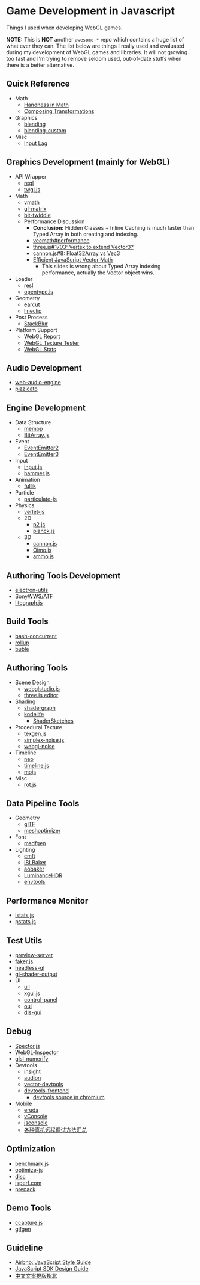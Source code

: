 # Game Development in Javascript

Things I used when developing WebGL games.

**NOTE:** This is **NOT** another `awesome-*` repo which contains a huge list of what ever they can. The list below are things I really used and evaluated during my development of WebGL games and libraries. It will not growing too fast and I'm trying to remove seldom used, out-of-date stuffs when there is a better alternative.

## Quick Reference

  - Math
    - [Handness in Math](./docs/handness-in-math.md)
    - [Composing Transformations](./docs/composing_transformations.pdf)
  - Graphics
    - [blending](https://threejs.org/examples/#webgl_materials_blending)
    - [blending-custom](https://threejs.org/examples/#webgl_materials_blending_custom)
  - Misc
    - [Input Lag](./docs/input-lag.md)

## Graphics Development (mainly for WebGL)

  - API Wrapper
    - [regl](https://github.com/regl-project/regl)
    - [twgl.js](https://github.com/greggman/twgl.js)
  - Math
    - [vmath](https://github.com/gamedev-js/vmath)
    - [gl-matrix](https://github.com/toji/gl-matrix)
    - [bit-twiddle](https://github.com/mikolalysenko/bit-twiddle)
    - Performance Discussion
      - **Conclusion:** Hidden Classes + Inline Caching is much faster than Typed Array in both creating and indexing.
      - [vecmath#performance](https://github.com/mattdesl/vecmath#performance)
      - [three.js#1703: Vertex to extend Vector3?](https://github.com/mrdoob/three.js/issues/1703)
      - [cannon.js#8: Float32Array vs Vec3](https://github.com/schteppe/cannon.js/issues/8)
      - [Efficient JavaScript Vector Math](http://media.tojicode.com/sfjs-vectors/)
        - This slides is wrong about Typed Array indexing performance, actually the Vector object wins.
  - Loader
    - [resl](https://github.com/regl-project/resl)
    - [opentype.js](https://github.com/nodebox/opentype.js)
  - Geometry
    - [earcut](https://github.com/mapbox/earcut)
    - [lineclip](https://github.com/mapbox/lineclip)
  - Post Process
    - [StackBlur](https://github.com/flozz/StackBlur)
  - Platform Support
    - [WebGL Report](http://webglreport.com/)
    - [WebGL Texture Tester](http://toji.github.io/texture-tester/)
    - [WebGL Stats](http://webglstats.com/)

## Audio Development

  - [web-audio-engine](https://github.com/mohayonao/web-audio-engine)
  - [pizzicato](https://github.com/alemangui/pizzicato)

## Engine Development

  - Data Structure
    - [memop](https://github.com/gamedev-js/memop)
    - [BitArray.js](https://github.com/brockwhittaker/BitArray.js)
  - Event
    - [EventEmitter2](https://github.com/asyncly/EventEmitter2)
    - [EventEmitter3](https://github.com/primus/eventemitter3)
  - Input
    - [input.js](http://github.com/gamedev-js/input.js)
    - [hammer.js](https://github.com/hammerjs/hammer.js)
  - Animation
    - [fullik](https://github.com/lo-th/fullik)
  - Particle
    - [particulate-js](https://github.com/jpweeks/particulate-js)
  - Physics
    - [verlet-js](https://github.com/subprotocol/verlet-js)
    - 2D
      - [p2.js](https://github.com/schteppe/p2.js)
      - [planck.js](https://github.com/shakiba/planck.js)
    - 3D
      - [cannon.js](https://github.com/schteppe/cannon.js)
      - [Oimo.js](https://github.com/lo-th/Oimo.js)
      - [ammo.js](https://github.com/kripken/ammo.js/)

## Authoring Tools Development

  - [electron-utils](https://github.com/electron-utils)
  - [SonyWWS/ATF](https://github.com/SonyWWS/ATF)
  - [litegraph.js](https://github.com/jagenjo/litegraph.js)

## Build Tools

  - [bash-concurrent](https://github.com/themattrix/bash-concurrent)
  - [rollup](https://github.com/rollup/rollup/)
  - [buble](https://gitlab.com/Rich-Harris/buble)

## Authoring Tools

  - Scene Design
    - [webglstudio.js](https://github.com/jagenjo/webglstudio.js)
    - [three.js editor](https://threejs.org/editor/)
  - Shading
    - [shadergraph](https://github.com/unconed/shadergraph)
    - [kodelife](https://hexler.net/software/kodelife)
      - [ShaderSketches](https://github.com/keijiro/ShaderSketches)
  - Procedural Texture
    - [texgen.js](https://github.com/mrdoob/texgen.js/)
    - [simplex-noise.js](https://github.com/jwagner/simplex-noise.js)
    - [webgl-noise](https://github.com/ashima/webgl-noise)
  - Timeline
    - [neo](https://github.com/lo-th/neo)
    - [timeline.js](https://github.com/vorg/timeline.js)
    - [mojs](https://github.com/legomushroom/mojs)
  - Misc
    - [rot.js](https://github.com/ondras/rot.js)

## Data Pipeline Tools

  - Geometry
    - [glTF](https://github.com/KhronosGroup/glTF)
    - [meshoptimizer](https://github.com/zeux/meshoptimizer)
  - Font
    - [msdfgen](https://github.com/Chlumsky/msdfgen)
  - Lighting
    - [cmft](https://github.com/dariomanesku/cmft)
    - [IBLBaker](https://github.com/derkreature/IBLBaker)
    - [aobaker](https://github.com/prideout/aobaker)
    - [LuminanceHDR](https://github.com/LuminanceHDR/LuminanceHDR)
    - [envtools](https://github.com/cedricpinson/envtools)

## Performance Monitor

 - [lstats.js](https://github.com/gamedev-js/lstats.js)
 - [pstats.js](https://github.com/gamedev-js/pstats.js)

## Test Utils

  - [preview-server](https://github.com/gamedev-js/preview-server)
  - [faker.js](https://github.com/Marak/faker.js)
  - [headless-gl](https://github.com/stackgl/headless-gl)
  - [gl-shader-output](https://github.com/Jam3/gl-shader-output)
  - UI
    - [uil](https://github.com/lo-th/uil)
    - [xgui.js](https://github.com/oosmoxiecode/xgui.js)
    - [control-panel](https://github.com/freeman-lab/control-panel)
    - [oui](https://github.com/wearekuva/oui)
    - [dis-gui](https://github.com/wwwtyro/dis-gui)

## Debug

  - [Spector.js](https://github.com/BabylonJS/Spector.js)
  - [WebGL-Inspector](http://benvanik.github.io/WebGL-Inspector/)
  - [glsl-numerify](https://github.com/realazthat/glsl-numerify)
  - Devtools
    - [insight](https://github.com/3Dparallax/insight)
    - [audion](https://github.com/google/audion)
    - [vector-devtools](https://github.com/disjukr/vector-devtools)
    - [devtools-frontend](https://github.com/ChromeDevTools/devtools-frontend)
      - [devtools source in chromium](https://chromium.googlesource.com/chromium/src.git/+/master/third_party/WebKit/Source/devtools)
  - Mobile
    - [eruda](https://github.com/liriliri/eruda)
    - [vConsole](https://github.com/WechatFE/vConsole)
    - [jsconsole](https://github.com/remy/jsconsole)
    - [各种真机远程调试方法汇总](https://github.com/jieyou/remote_inspect_web_on_real_device)

## Optimization

  - [benchmark.js](https://github.com/bestiejs/benchmark.js)
  - [optimize-js](https://github.com/nolanlawson/optimize-js)
  - [disc](https://github.com/hughsk/disc)
  - [jsperf.com](https://jsperf.com/)
  - [prepack](https://github.com/facebook/prepack)

## Demo Tools

  - [ccapture.js](https://github.com/spite/ccapture.js)
  - [gifgen](https://github.com/lukechilds/gifgen)

## Guideline

  - [Airbnb: JavaScript Style Guide](https://github.com/airbnb/javascript)
  - [JavaScript SDK Design Guide](http://sdk-design.js.org/)
  - [中文文案排版指北](https://github.com/sparanoid/chinese-copywriting-guidelines)